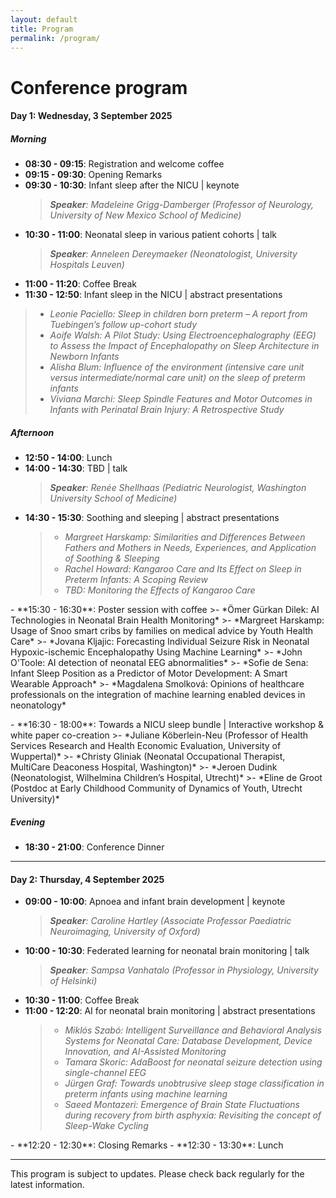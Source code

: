 ```yaml
---
layout: default
title: Program
permalink: /program/
---
```

# Conference program

#### Day 1: Wednesday, 3 September 2025
##### Morning
- **08:30 - 09:15**: Registration and welcome coffee  
- **09:15 - 09:30**: Opening Remarks  
- **09:30 - 10:30**: Infant sleep after the NICU | keynote
  >***Speaker**: Madeleine Grigg-Damberger (Professor of Neurology, University of New Mexico School of Medicine)*  
- **10:30 - 11:00**: Neonatal sleep in various patient cohorts | talk
  >***Speaker**: Anneleen Dereymaeker (Neonatologist, University Hospitals Leuven)* 
- **11:00 - 11:20**: Coffee Break  
- **11:30 - 12:50**: Infant sleep in the NICU | abstract presentations
>- *Leonie Paciello: Sleep in children born preterm – A report from Tuebingen’s follow up-cohort study*
>- *Aoife Walsh: A Pilot Study: Using Electroencephalography (EEG) to Assess the Impact of Encephalopathy on Sleep Architecture in Newborn Infants*
>- *Alisha Blum: Influence of the environment (intensive care unit versus intermediate/normal care unit) on the sleep of preterm infants*
>- *Viviana Marchi: Sleep Spindle Features and Motor Outcomes in Infants with Perinatal Brain Injury: A Retrospective Study*

##### Afternoon
- **12:50 - 14:00**: Lunch  
- **14:00 - 14:30**: TBD | talk
  >***Speaker**: Renée Shellhaas (Pediatric Neurologist, Washington University School of Medicine)*    
- **14:30 - 15:30**: Soothing and sleeping | abstract presentations
  >- *Margreet Harskamp: Similarities and Differences Between Fathers and Mothers in Needs, Experiences, and Application of Soothing & Sleeping*  
  >- *Rachel Howard: Kangaroo Care and Its Effect on Sleep in Preterm Infants: A Scoping Review*
  >- *TBD: Monitoring the Effects of Kangaroo Care*
<!-- Add empty line to prevent overflow of previous line -->
<ul>
  <li style="list-style: none;"></li>  
</ul>
- **15:30 - 16:30**: Poster session with coffee
  >- *Ömer Gürkan Dilek: AI Technologies in Neonatal Brain Health Monitoring*
  >- *Margreet Harskamp: Usage of Snoo smart cribs by families on medical advice by Youth Health Care*
  >- *Jovana Kljajic: Forecasting Individual Seizure Risk in Neonatal Hypoxic-ischemic Encephalopathy Using Machine Learning*
  >- *John O'Toole: AI detection of neonatal EEG abnormalities*
  >- *Sofie de Sena: Infant Sleep Position as a Predictor of Motor Development: A Smart Wearable Approach*
  >- *Magdalena Smolková: Opinions of healthcare professionals on the integration of machine learning enabled devices in neonatology*
<!-- Add empty line to prevent overflow of previous line -->
<ul>
  <li style="list-style: none;"></li>  
</ul>
- **16:30 - 18:00**: Towards a NICU sleep bundle | Interactive workshop & white paper co-creation
  >- *Juliane Köberlein-Neu (Professor of Health Services Research and Health Economic Evaluation, University of Wuppertal)*  
  >- *Christy Gliniak (Neonatal Occupational Therapist, MultiCare Deaconess Hospital, Washington)*  
  >- *Jeroen Dudink (Neonatologist, Wilhelmina Children’s Hospital, Utrecht)*  
  >- *Eline de Groot (Postdoc at Early Childhood Community of Dynamics of Youth, Utrecht University)*  

##### Evening
- **18:30 - 21:00**: Conference Dinner 

---

#### Day 2: Thursday, 4 September 2025

- **09:00 - 10:00**: Apnoea and infant brain development | keynote 
  >***Speaker**: Caroline Hartley (Associate Professor Paediatric Neuroimaging, University of Oxford)*  
- **10:00 - 10:30**: Federated learning for neonatal brain monitoring | talk
  >***Speaker**: Sampsa Vanhatalo (Professor in Physiology, University of Helsinki)*    
- **10:30 - 11:00**: Coffee Break  
- **11:00 - 12:20**: AI for neonatal brain monitoring | abstract presentations
  >- *Miklós Szabó: Intelligent Surveillance and Behavioral Analysis Systems for Neonatal Care: Database Development, Device Innovation, and AI-Assisted Monitoring*
  >- *Tamara Skoric: AdaBoost for neonatal seizure detection using single-channel EEG*
  >- *Jürgen Graf: Towards unobtrusive sleep stage classification in preterm infants using machine learning*
  >- *Saeed Montazeri: Emergence of Brain State Fluctuations during recovery from birth asphyxia: Revisiting the concept of Sleep-Wake Cycling*
<!-- Add empty line to prevent overflow of previous line -->
<ul>
  <li style="list-style: none;"></li>  
</ul>
- **12:20 - 12:30**: Closing Remarks  
- **12:30 - 13:30**: Lunch  

---

This program is subject to updates. Please check back regularly for the latest information.
